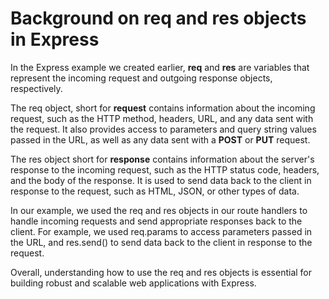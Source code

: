# Background on req and res objects in Express

In the Express example we created earlier, __req__ and __res__ are variables that represent the incoming request and outgoing response objects, respectively.

The req object, short for __request__ contains information about the incoming request, such as the HTTP method, headers, URL, and any data sent with the request. It also provides access to parameters and query string values passed in the URL, as well as any data sent with a __POST__ or __PUT__ request.

The res object short for __response__ contains information about the server's response to the incoming request, such as the HTTP status code, headers, and the body of the response. It is used to send data back to the client in response to the request, such as HTML, JSON, or other types of data.

In our example, we used the req and res objects in our route handlers to handle incoming requests and send appropriate responses back to the client. For example, we used req.params to access parameters passed in the URL, and res.send() to send data back to the client in response to the request.

Overall, understanding how to use the req and res objects is essential for building robust and scalable web applications with Express.